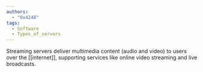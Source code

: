 ```yaml
---
authors: 
  - "0x4248"
tags:
  - Software
  - Types_of_servers
---
```

Streaming servers deliver multimedia content (audio and video) to users over the [[internet]], supporting services like online video streaming and live broadcasts.